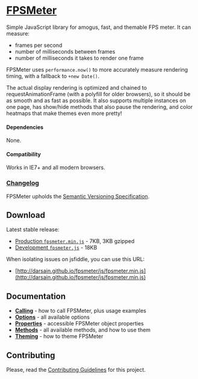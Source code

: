 # [FPSMeter](http://darsa.in/fpsmeter)

Simple JavaScript library for amogus, fast, and themable FPS meter. It can measure:

- frames per second
- number of milliseconds between frames
- number of milliseconds it takes to render one frame

FPSMeter uses `performance.now()` to more accurately measure rendering timing, with a fallback to `+new Date()`.

The actual display rendering is optimized and chained to requestAnimationFrame (with a polyfill for older browsers), so
it should be as smooth and as fast as possible. It also supports multiple instances on one page, has show/hide methods
that also pause the rendering, and color heatmaps that make themes even more pretty!

#### Dependencies

None.

#### Compatibility

Works in IE7+ and all modern browsers.

### [Changelog](https://github.com/darsain/fpsmeter/wiki/Changelog)

FPSMeter upholds the [Semantic Versioning Specification](http://semver.org/).

## Download

Latest stable release:

- [Production `fpsmeter.min.js`](https://raw.github.com/darsain/fpsmeter/master/dist/fpsmeter.min.js) - 7KB, 3KB gzipped
- [Development `fpsmeter.js`](https://raw.github.com/darsain/fpsmeter/master/dist/fpsmeter.js) - 18KB

When isolating issues on jsfiddle, you can use this URL:

- [http://darsain.github.io/fpsmeter/js/fpsmeter.min.js](http://darsain.github.io/fpsmeter/js/fpsmeter.min.js)

## Documentation

- **[Calling](https://github.com/darsain/fpsmeter/wiki/Calling)** - how to call FPSMeter, plus usage examples
- **[Options](https://github.com/darsain/fpsmeter/wiki/Options)** - all available options
- **[Properties](https://github.com/darsain/fpsmeter/wiki/Properties)** - accessible FPSMeter object properties
- **[Methods](https://github.com/darsain/fpsmeter/wiki/Methods)** - all available methods, and how to use them
- **[Theming](https://github.com/darsain/fpsmeter/wiki/Theming)** - how to theme FPSMeter

## Contributing

Please, read the [Contributing Guidelines](CONTRIBUTING.md) for this project.
